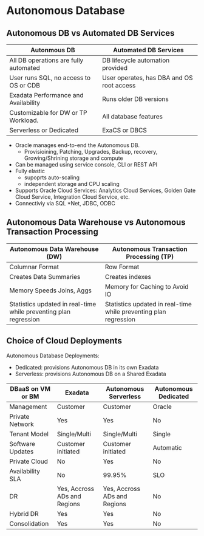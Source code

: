 # Autonomous Database

## Autonomous DB vs Automated DB Services

| Autonmous DB | Automated DB Services |
| --- | ---|
| All DB operations are fully automated | DB lifecycle automation provided |
| User runs SQL, no access to OS or CDB | User operates, has DBA and OS root access |
| Exadata Performance and Availability  | Runs older DB versions |
| Customizable for DW or TP Workload.   | All database features |
| Serverless or Dedicated               | ExaCS or DBCS |

- Oracle manages end-to-end the Autonomous DB.
  - Provisioining, Patching, Upgrades, Backup, recovery, Growing/Shrining storage and compute
- Can be managed using service console, CLI or REST API
- Fully elastic
  - supoprts auto-scaling
  - independent storage and CPU scaling
- Supports Oracle Cloud Services: Analytics Cloud Services, Golden Gate Cloud Service, Integration Cloud Service, etc.
- Connectiviy via SQL *Net, JDBC, ODBC
## Autonomous Data Warehouse vs Autonomous Transaction Processing

| Autonomous Data Warehouse (DW) | Autonomous Transaction Processing (TP) |
| --- | --- |
| Columnar Format | Row Format |
| Creates Data Summaries | Creates indexes |
| Memory Speeds Joins, Aggs | Memory for Caching to Avoid IO |
| Statistics updated in real-time while preventing plan regression | Statistics updated in real-time while preventing plan regression |

## Choice of Cloud Deployments
Autonomous Database Deployments:
- Dedicated: provisions Autonomous DB in its own Exadata
- Serverless: provisions Autonomous DB on a Shared Exadata

| DBaaS on VM or BM | Exadata | Autonomous Serverless | Autonomous Dedicated |
| --- | --- | --- | --- |
| Management | Customer | Customer | Oracle | Oracle |
| Private Network | Yes | Yes | No | Yes |
| Tenant Model | Single/Multi | Single/Multi | Single | Single/Multi
| Software Updates| Customer initiated | Customer initiated | Automatic | Customer Policy Control |
| Private Cloud | No | Yes | No | Yes |
| Availability SLA | No | 99.95% | SLO | SLO |
| DR | Yes, Accross ADs and Regions | Yes, Accross ADs and Regions | No | No |
| Hybrid DR | Yes | Yes | No | No |
| Consolidation | Yes | Yes | No | Yes |

